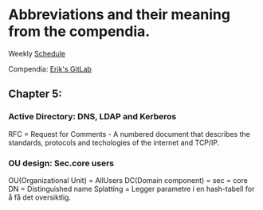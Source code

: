 # **Abbreviations and their meaning from the compendia.**
Weekly [Schedule](https://gitlab.com/erikhje/dcsg1005/-/blob/master/schedule.md)

Compendia: [Erik's GitLab](https://gitlab.com/erikhje/dcsg1005/-/blob/master/compendia.md#markdown)

## Chapter 5: 
### **Active Directory: DNS, LDAP and Kerberos** 

RFC = Request for Comments
    - A numbered document that describes the standards, protocols and techologies
    of the internet and TCP/IP.

### OU design: Sec.core users
OU(Organizational Unit)     = AllUsers
DC(Domain component)        = sec
                            = core
DN                          = Distinguished name
Splatting                   = Legger parametre i en hash-tabell for å få det oversiktlig.